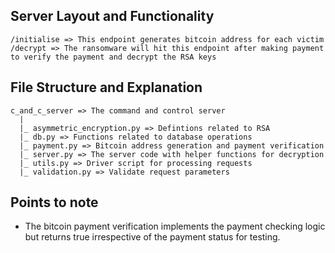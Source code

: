 ## **Server Layout and Functionality**
    /initialise => This endpoint generates bitcoin address for each victim
    /decrypt => The ransomware will hit this endpoint after making payment to verify the payment and decrypt the RSA keys

## **File Structure and Explanation**
    c_and_c_server => The command and control server
      |
      |_ asymmetric_encryption.py => Defintions related to RSA 
      |_ db.py => Functions related to database operations
      |_ payment.py => Bitcoin address generation and payment verification
      |_ server.py => The server code with helper functions for decryption
      |_ utils.py => Driver script for processing requests
      |_ validation.py => Validate request parameters

## **Points to note**
* The bitcoin payment verification implements the payment checking logic but returns true irrespective of the payment status for testing.